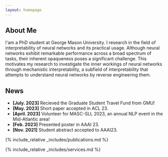 ```yaml
---
layout: homepage
---
```


## About Me
I'am a PhD student at George Mason University. I research in the field of interpretability of neural networks and its practical usage. Although neural networks exhibit remarkable performance across a broad spectrum of tasks, their inherent opaqueness poses a significant challenge.  This motivates my research to investigate the inner workings of neural networks through mechanistic interpretability, a subfield of interpretability that attempts to understand neural networks by reverse engineering them. 


## News

- **[July. 2023]** Recieved the Graduate Student Travel Fund from GMU!
- **[May. 2023]** Short paper accepted in ACL 23.
- **[April. 2023]** Volunteer for MASC-SLL 2023, an annual NLP event in the Mid-Atlantic area!
- **[Feb. 2023]** Presented poster in AAAI 23.
- **[Nov. 2021]**  Student abstract accepted to AAAI23.

{% include_relative _includes/publications.md %}

{% include_relative _includes/services.md %}
